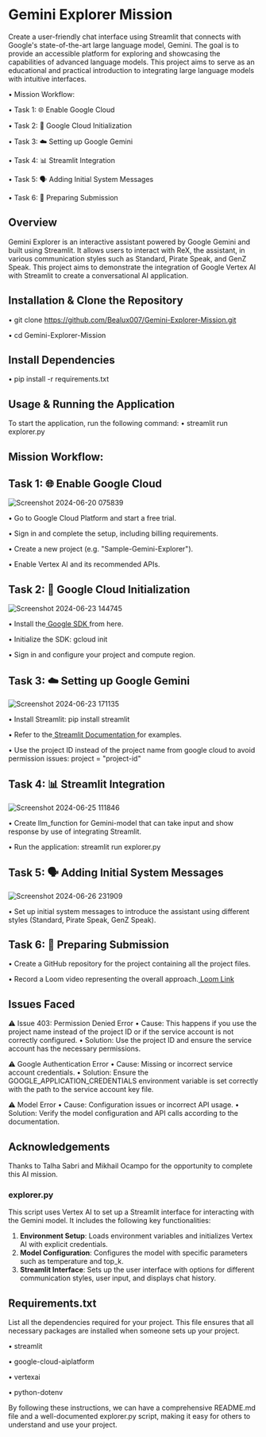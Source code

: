 
# Gemini Explorer Mission
Create a user-friendly chat interface using Streamlit that connects with Google's state-of-the-art large language model, Gemini. The goal is to provide an accessible platform for exploring and showcasing the capabilities of advanced language models. This project aims to serve as an educational and practical introduction to integrating large language models with intuitive interfaces.

• Mission Workflow:

• Task 1: 🌐 Enable Google Cloud

• Task 2: 🧬 Google Cloud Initialization

• Task 3: ☁️ Setting up Google Gemini

• Task 4: 📊 Streamlit Integration

• Task 5: 🗣️ Adding Initial System Messages

• Task 6: 📄 Preparing Submission

## Overview
Gemini Explorer is an interactive assistant powered by Google Gemini and built using Streamlit. It allows users to interact with ReX, the assistant, in various communication styles such as Standard, Pirate Speak, and GenZ Speak. This project aims to demonstrate the integration of Google Vertex AI with Streamlit to create a conversational AI application.

## Installation & Clone the Repository
• git clone https://github.com/Bealux007/Gemini-Explorer-Mission.git

• cd Gemini-Explorer-Mission

## Install Dependencies
• pip install -r requirements.txt

## Usage & Running the Application
To start the application, run the following command:
• streamlit run explorer.py

## Mission Workflow:

## Task 1: 🌐 Enable Google Cloud

![Screenshot 2024-06-20 075839](https://github.com/Bealux007/Gemini-Explorer-Mission/assets/102096427/6ae469cf-bae0-4c7e-a0e8-f02ce93fb21a)

• Go to Google Cloud Platform and start a free trial.

• Sign in and complete the setup, including billing requirements.

• Create a new project (e.g. "Sample-Gemini-Explorer").

• Enable Vertex AI and its recommended APIs.


## Task 2: 🧬 Google Cloud Initialization

![Screenshot 2024-06-23 144745](https://github.com/Bealux007/Gemini-Explorer-Mission/assets/102096427/1e1cda6d-3790-4134-882f-029b6c774752)

• Install the[ Google SDK ](https://cloud.google.com/sdk?hl=en)from here.

• Initialize the SDK: gcloud init

• Sign in and configure your project and compute region.

## Task 3: ☁️ Setting up Google Gemini

![Screenshot 2024-06-23 171135](https://github.com/Bealux007/Gemini-Explorer-Mission/assets/102096427/6a3e80c2-496a-430d-a909-7ba3e7d0823a)

• Install Streamlit: pip install streamlit

• Refer to the[ Streamlit Documentation ](https://docs.streamlit.io/)for examples.

• Use the project ID instead of the project name from google cloud to avoid permission issues:
project = "project-id"

## Task 4: 📊 Streamlit Integration

![Screenshot 2024-06-25 111846](https://github.com/Bealux007/Gemini-Explorer-Mission/assets/102096427/b7e7d170-3309-4a9a-baf4-c5295973b105)

• Create llm_function for Gemini-model that can take input and show response by use of integrating Streamlit.

• Run the application: streamlit run explorer.py

## Task 5: 🗣️ Adding Initial System Messages

![Screenshot 2024-06-26 231909](https://github.com/Bealux007/Gemini-Explorer-Mission/assets/102096427/c34eb498-f6ce-44f7-8f53-d753b7853879)

• Set up initial system messages to introduce the assistant using different styles (Standard, Pirate Speak, GenZ Speak).

## Task 6: 📄 Preparing Submission

• Create a GitHub repository for the project containing all the project files.

• Record a Loom video representing the overall approach.[ Loom Link ](https://www.loom.com/share/375ebbf3c55541e38bf11056435846b1?sid=20166afc-a464-486c-a7e8-9ed6f51d39ea)

## Issues Faced
⚠️ Issue 403: Permission Denied Error
• Cause: This happens if you use the project name instead of the project ID or if the service account is not correctly configured.
• Solution: Use the project ID and ensure the service account has the necessary permissions.

⚠️ Google Authentication Error
• Cause: Missing or incorrect service account credentials.
• Solution: Ensure the GOOGLE_APPLICATION_CREDENTIALS environment variable is set correctly with the path to the service account key file.

⚠️ Model Error
• Cause: Configuration issues or incorrect API usage.
• Solution: Verify the model configuration and API calls according to the documentation.

## Acknowledgements
Thanks to Talha Sabri and Mikhail Ocampo for the opportunity to complete this AI mission.


### explorer.py

This script uses Vertex AI to set up a Streamlit interface for interacting with the Gemini model. It includes the following key functionalities:

1. **Environment Setup**: Loads environment variables and initializes Vertex AI with explicit credentials.
2. **Model Configuration**: Configures the model with specific parameters such as temperature and top_k.
3. **Streamlit Interface**: Sets up the user interface with options for different communication styles, user input, and displays chat history.


## Requirements.txt
List all the dependencies required for your project. This file ensures that all necessary packages are installed when someone sets up your project.

• streamlit

• google-cloud-aiplatform

• vertexai

• python-dotenv


By following these instructions, we can have a comprehensive README.md file and a well-documented explorer.py script, making it easy for others to understand and use your project.

